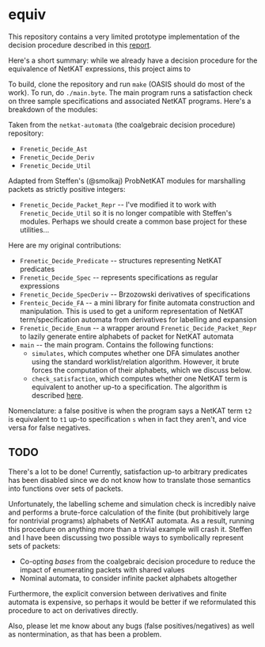 # equiv

This repository contains a very limited prototype implementation of the decision procedure described in this [report]().

Here's a short summary: while we already have a decision procedure for the equivalence of NetKAT expressions, this project aims to 

To build, clone the repository and run `make` (OASIS should do most of the work). To run, do `./main.byte`. The main program runs a satisfaction check on three sample specifications and associated NetKAT programs. Here's a breakdown of the modules:

Taken from the `netkat-automata` (the coalgebraic decision procedure) repository:
* `Frenetic_Decide_Ast`
* `Frenetic_Decide_Deriv`
* `Frenetic_Decide_Util`

Adapted from Steffen's (@smolkaj) ProbNetKAT modules for marshalling packets as strictly positive integers:
* `Frenetic_Decide_Packet_Repr` -- I've modified it to work with `Frenetic_Decide_Util` so it is no longer compatible with Steffen's modules. Perhaps we should create a common base project for these utilities...

Here are my original contributions:
* `Frenetic_Decide_Predicate` -- structures representing NetKAT predicates
* `Frenetic_Decide_Spec` -- represents specifications as regular expressions
* `Frenetic_Decide_SpecDeriv` -- Brzozowski derivatives of specifications
* `Frenteic_Decide_FA` -- a mini library for finite automata construction and manipulation. This is used to get a uniform representation of NetKAT term/specification automata from derivatives for labelling and expansion
* `Frenetic_Decide_Enum` -- a wrapper around `Frenetic_Decide_Packet_Repr` to lazily generate entire alphabets of packet for NetKAT automata
* `main` -- the main program. Contains the following functions:
  - `simulates`, which computes whether one DFA simulates another using the standard worklist/relation algorithm. However, it brute forces the computation of their alphabets, which we discuss below.
  - `check_satisfaction`, which computes whether one NetKAT term is equivalent to another up-to a specification. The algorithm is described [here]().

Nomenclature: a false positive is when the program says a NetKAT term `t2` is equivalent to `t1` up-to specification `s` when in fact they aren't, and vice versa for false negatives.

## TODO

There's a lot to be done! Currently, satisfaction up-to arbitrary predicates has been disabled since we do not know how to translate those semantics into functions over sets of packets.

Unfortunately, the labelling scheme and simulation check is incredibly naive and performs a brute-force calculation of the finite (but prohibitively large for nontrivial programs) alphabets of NetKAT automata. As a result, running this procedure on anything more than a trivial example will crash it. Steffen and I have been discussing two possible ways to symbolically represent sets of packets:

* Co-opting _bases_ from the coalgebraic decision procedure to reduce the impact of enumerating packets with shared values
* Nominal automata, to consider infinite packet alphabets altogether

Furthermore, the explicit conversion between derivatives and finite automata is expensive, so perhaps it would be better if we reformulated this procedure to act on derivatives directly.

Also, please let me know about any bugs (false positives/negatives) as well as nontermination, as that has been a problem.

